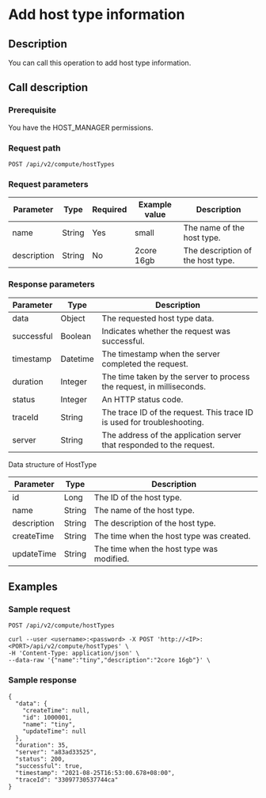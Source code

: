 Add host type information
====================================



Description 
--------------------------------

You can call this operation to add host type information.

Call description 
-------------------------------------

### Prerequisite 

You have the HOST_MANAGER permissions.

### Request path 

`POST /api/v2/compute/hostTypes`

### Request parameters 



|  Parameter  |  Type  | Required | Example value |            Description            |
|-------------|--------|----------|---------------|-----------------------------------|
| name        | String | Yes      | small         | The name of the host type.        |
| description | String | No       | 2core 16gb    | The description of the host type. |



### Response parameters 



| Parameter  |   Type   |                               Description                               |
|------------|----------|-------------------------------------------------------------------------|
| data       | Object   | The requested host type data.                                           |
| successful | Boolean  | Indicates whether the request was successful.                           |
| timestamp  | Datetime | The timestamp when the server completed the request.                    |
| duration   | Integer  | The time taken by the server to process the request, in milliseconds.   |
| status     | Integer  | An HTTP status code.                                                    |
| traceId    | String   | The trace ID of the request. This trace ID is used for troubleshooting. |
| server     | String   | The address of the application server that responded to the request.    |



Data structure of HostType


|  Parameter  |  Type  |                Description                |
|-------------|--------|-------------------------------------------|
| id          | Long   | The ID of the host type.                  |
| name        | String | The name of the host type.                |
| description | String | The description of the host type.         |
| createTime  | String | The time when the host type was created.  |
| updateTime  | String | The time when the host type was modified. |



Examples 
-----------------------------

### Sample request 

`POST /api/v2/compute/hostTypes`

```unknow
curl --user <username>:<password> -X POST 'http://<IP>:<PORT>/api/v2/compute/hostTypes' \
-H 'Content-Type: application/json' \
--data-raw '{"name":"tiny","description":"2core 16gb"}' \
```



### Sample response 

```unknow
{
  "data": {
    "createTime": null,
    "id": 1000001,
    "name": "tiny",
    "updateTime": null
  },
  "duration": 35,
  "server": "a83ad33525",
  "status": 200,
  "successful": true,
  "timestamp": "2021-08-25T16:53:00.678+08:00",
  "traceId": "33097730537744ca"
}
```


